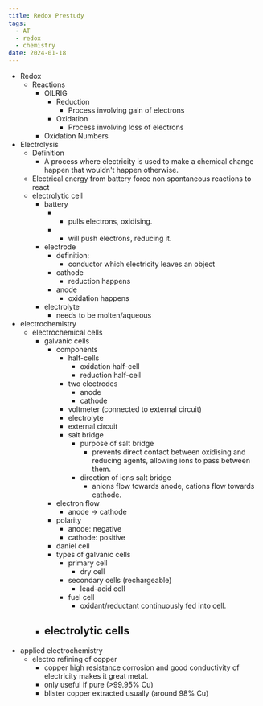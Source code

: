 ```yaml
---
title: Redox Prestudy
tags:
  - AT
  - redox
  - chemistry
date: 2024-01-18
---
```

- Redox
	- Reactions
		- OILRIG
			- Reduction
				- Process involving gain of electrons
			- Oxidation
				- Process involving loss of electrons
		- Oxidation Numbers
- Electrolysis
	- Definition
		- A process where electricity is used to make a chemical change happen that wouldn't happen otherwise.
	- Electrical energy from battery force non spontaneous reactions to react
	- electrolytic cell
		- battery
			- + pulls electrons, oxidising.
			- - will push electrons, reducing it.
		- electrode
			- definition:
				- conductor which electricity leaves an object
			- cathode
				- reduction happens
			- anode
				- oxidation happens
		- electrolyte
			- needs to be molten/aqueous
- electrochemistry
	- electrochemical cells
		- galvanic cells
			- components
				- half-cells
					- oxidation half-cell
					- reduction half-cell
				- two electrodes
					- anode
					- cathode
				- voltmeter (connected to external circuit)
				- electrolyte
				- external circuit
				- salt bridge
					- purpose of salt bridge
						- prevents direct contact between oxidising and reducing agents, allowing ions to pass between them.
					- direction of ions salt bridge
						- anions flow towards anode, cations flow towards cathode.
			- electron flow
				- anode -> cathode
			- polarity
				- anode: negative
				- cathode: positive
			- daniel cell
			- types of galvanic cells
				- primary cell
					- dry cell
				- secondary cells (rechargeable)
					- lead-acid cell
				- fuel cell
					- oxidant/reductant continuously fed into cell.
		- electrolytic cells
			- 
- applied electrochemistry
	- electro refining of copper
		- copper high resistance corrosion and good conductivity of electricity makes it great metal.
		- only useful if pure (>99.95% Cu)
		- blister copper extracted usually (around 98% Cu)